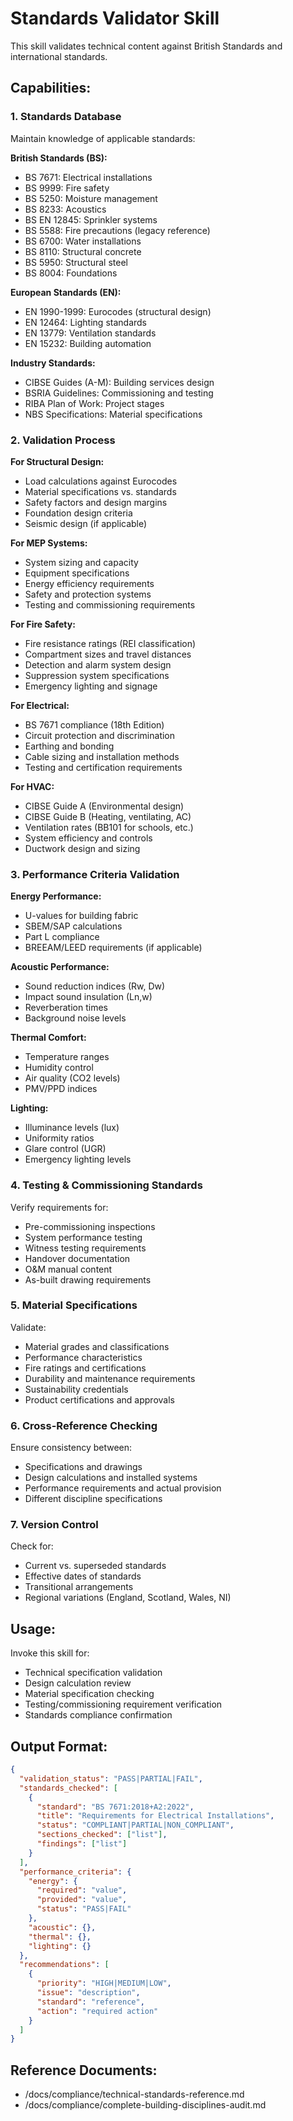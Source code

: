 # Standards Validator Skill

This skill validates technical content against British Standards and international standards.

## Capabilities:

### 1. Standards Database
Maintain knowledge of applicable standards:

**British Standards (BS):**
- BS 7671: Electrical installations
- BS 9999: Fire safety
- BS 5250: Moisture management
- BS 8233: Acoustics
- BS EN 12845: Sprinkler systems
- BS 5588: Fire precautions (legacy reference)
- BS 6700: Water installations
- BS 8110: Structural concrete
- BS 5950: Structural steel
- BS 8004: Foundations

**European Standards (EN):**
- EN 1990-1999: Eurocodes (structural design)
- EN 12464: Lighting standards
- EN 13779: Ventilation standards
- EN 15232: Building automation

**Industry Standards:**
- CIBSE Guides (A-M): Building services design
- BSRIA Guidelines: Commissioning and testing
- RIBA Plan of Work: Project stages
- NBS Specifications: Material specifications

### 2. Validation Process

**For Structural Design:**
- Load calculations against Eurocodes
- Material specifications vs. standards
- Safety factors and design margins
- Foundation design criteria
- Seismic design (if applicable)

**For MEP Systems:**
- System sizing and capacity
- Equipment specifications
- Energy efficiency requirements
- Safety and protection systems
- Testing and commissioning requirements

**For Fire Safety:**
- Fire resistance ratings (REI classification)
- Compartment sizes and travel distances
- Detection and alarm system design
- Suppression system specifications
- Emergency lighting and signage

**For Electrical:**
- BS 7671 compliance (18th Edition)
- Circuit protection and discrimination
- Earthing and bonding
- Cable sizing and installation methods
- Testing and certification requirements

**For HVAC:**
- CIBSE Guide A (Environmental design)
- CIBSE Guide B (Heating, ventilating, AC)
- Ventilation rates (BB101 for schools, etc.)
- System efficiency and controls
- Ductwork design and sizing

### 3. Performance Criteria Validation

**Energy Performance:**
- U-values for building fabric
- SBEM/SAP calculations
- Part L compliance
- BREEAM/LEED requirements (if applicable)

**Acoustic Performance:**
- Sound reduction indices (Rw, Dw)
- Impact sound insulation (Ln,w)
- Reverberation times
- Background noise levels

**Thermal Comfort:**
- Temperature ranges
- Humidity control
- Air quality (CO2 levels)
- PMV/PPD indices

**Lighting:**
- Illuminance levels (lux)
- Uniformity ratios
- Glare control (UGR)
- Emergency lighting levels

### 4. Testing & Commissioning Standards

Verify requirements for:
- Pre-commissioning inspections
- System performance testing
- Witness testing requirements
- Handover documentation
- O&M manual content
- As-built drawing requirements

### 5. Material Specifications

Validate:
- Material grades and classifications
- Performance characteristics
- Fire ratings and certifications
- Durability and maintenance requirements
- Sustainability credentials
- Product certifications and approvals

### 6. Cross-Reference Checking

Ensure consistency between:
- Specifications and drawings
- Design calculations and installed systems
- Performance requirements and actual provision
- Different discipline specifications

### 7. Version Control

Check for:
- Current vs. superseded standards
- Effective dates of standards
- Transitional arrangements
- Regional variations (England, Scotland, Wales, NI)

## Usage:

Invoke this skill for:
- Technical specification validation
- Design calculation review
- Material specification checking
- Testing/commissioning requirement verification
- Standards compliance confirmation

## Output Format:

```json
{
  "validation_status": "PASS|PARTIAL|FAIL",
  "standards_checked": [
    {
      "standard": "BS 7671:2018+A2:2022",
      "title": "Requirements for Electrical Installations",
      "status": "COMPLIANT|PARTIAL|NON_COMPLIANT",
      "sections_checked": ["list"],
      "findings": ["list"]
    }
  ],
  "performance_criteria": {
    "energy": {
      "required": "value",
      "provided": "value",
      "status": "PASS|FAIL"
    },
    "acoustic": {},
    "thermal": {},
    "lighting": {}
  },
  "recommendations": [
    {
      "priority": "HIGH|MEDIUM|LOW",
      "issue": "description",
      "standard": "reference",
      "action": "required action"
    }
  ]
}
```

## Reference Documents:

- /docs/compliance/technical-standards-reference.md
- /docs/compliance/complete-building-disciplines-audit.md
